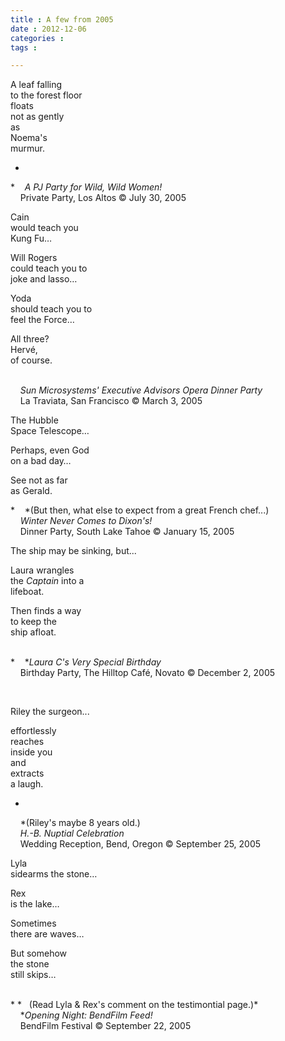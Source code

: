 ```yaml
---
title : A few from 2005
date : 2012-12-06
categories : 
tags : 

---
```

  
A leaf falling  
to the forest floor  
floats  
not as gently  
as  
Noema's  
murmur. 

*  
*    *A PJ Party for Wild, Wild Women!*  
    Private Party, Los Altos © July 30, 2005  


  


Cain  
would teach you  
Kung Fu…

Will Rogers  
could teach you to  
joke and lasso…

Yoda  
should teach you to  
feel the Force…  
  
All three?  
Hervé,  
of course.

   
    *Sun Microsystems' Executive Advisors Opera Dinner Party*  
    La Traviata, San Francisco © March 3, 2005

  


  
The Hubble  
Space Telescope…  
  
Perhaps, even God  
on a bad day…  
  
See not as far  
as Gerald.  
  


*    *(But then, what else to expect from a great French chef...)  
    *Winter Never Comes to Dixon's!*  
    Dinner Party, South Lake Tahoe © January 15, 2005 

  


  


The ship may be sinking, but...  
  
Laura wrangles  
the *Captain* into a  
lifeboat.  
  
Then finds a way   
to keep the   
ship afloat.

   
*    **Laura C's Very Special Birthday*  
    Birthday Party, The Hilltop Café, Novato © December 2, 2005

   
  
  
  
Riley the surgeon...  


effortlessly  
reaches  
inside you  
and  
extracts  
a laugh.

*  
    *(Riley's maybe 8 years old.)  
    *H.-B. Nuptial Celebration*  
    Wedding Reception, Bend, Oregon © September 25, 2005  
  


  


Lyla  
sidearms the stone…  
  
Rex  
is the lake…  
  
Sometimes  
there are waves…  
  
But somehow  
the stone  
still skips…

   
* *   (Read Lyla & Rex's comment on the testimontial page.)*  
    **Opening Night: BendFilm Feed!*  
    BendFilm Festival © September 22, 2005  


  


   
  
  


   


  
 

 

  
  
  


 